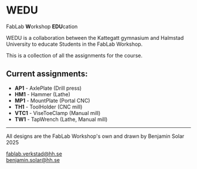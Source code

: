 # WEDU 
FabLab **W**orkshop **EDU**cation

WEDU is a collaboration between the Kattegatt gymnasium and Halmstad University to
educate Students in the FabLab Workshop.

This is a collection of all the assignments for the course. 

## Current assignments:

- **AP1**  - AxlePlate (Drill press)
- **HM1**  - Hammer (Lathe)
- **MP1**  - MountPlate (Portal CNC)
- **TH1**  - ToolHolder (CNC mill)
- **VTC1** - ViseToeClamp (Manual mill)
- **TW1**  - TapWrench (Lathe, Manual mill)

___________________________________________________________________________
All designs are the FabLab Workshop's own and drawn by Benjamin Solar 2025

fablab.verkstad@hh.se <br>
benjamin.solar@hh.se
